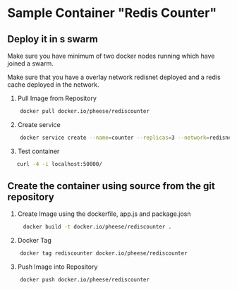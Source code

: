 # Sample Container "Redis Counter"

## Deploy it in s swarm

Make sure you have minimum of two docker nodes running which have joined a
swarm.

Make sure that you have a overlay network redisnet deployed and a redis cache
deployed in the network.

1. Pull Image from Repository

```bash
    docker pull docker.io/pheese/rediscounter
```

2. Create service

```bash
    docker service create --name=counter --replicas=3 --network=redisnet --publish=50000:50000 docker.io/pheese/rediscounter
```

3. Test container

```bash
   curl -4 -i localhost:50000/
```

## Create the container using source from the git repository

1. Create Image using the dockerfile, app.js and package.josn

```bash
     docker build -t docker.io/pheese/rediscounter .
```

2. Docker Tag

```bash
    docker tag rediscounter docker.io/pheese/rediscounter
```

3. Push Image into Repository

```bash
    docker push docker.io/pheese/rediscounter
```
